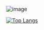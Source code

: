 ![image](https://github.com/realersy/realersy/assets/12517589/3a49ad5a-4b1f-4426-9c8b-013e560f04e2)

[![Top Langs](https://github-readme-stats.vercel.app/api/top-langs/?username=realersy&layout=compact&theme=dracula)](https://github.com/realersy/github-readme-stats) 
